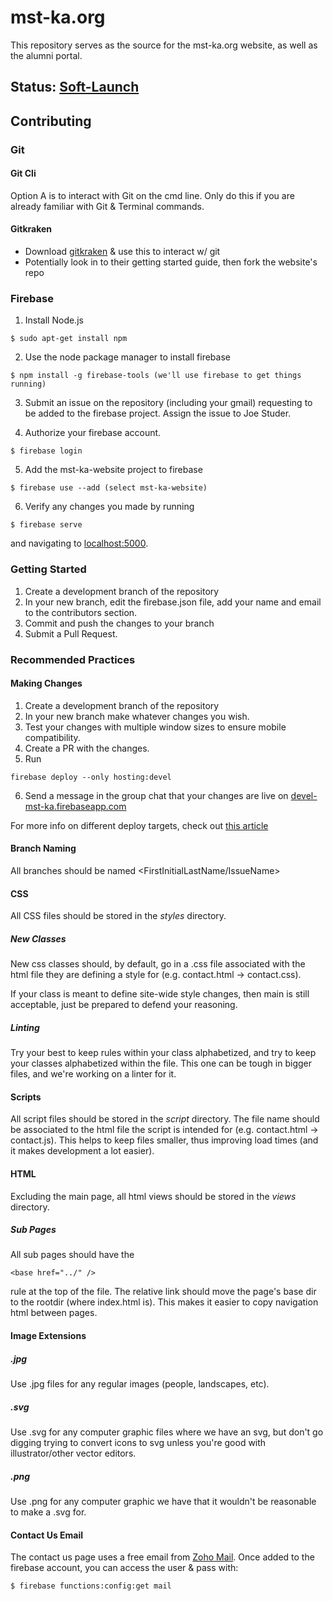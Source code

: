 # mst-ka.org

This repository serves as the source for the mst-ka.org website, as well
as the alumni portal. 

## Status: [Soft-Launch](http://mst-ka.firebaseapp.com/)
## Contributing

### Git
#### Git Cli

Option A is to interact with Git on the cmd line. Only do this if you are
already familiar with Git & Terminal commands.

#### Gitkraken

  - Download [gitkraken](https://www.gitkraken.com/) & use this to interact w/ git
  - Potentially look in to their getting started guide, then fork the website's repo

### Firebase

  1. Install Node.js
  ```
  $ sudo apt-get install npm 
  ```

  2. Use the node package manager to install firebase
  ```
  $ npm install -g firebase-tools (we'll use firebase to get things running)
  ```

  3. Submit an issue on the repository (including your gmail) requesting to be 
    added to the firebase project. Assign the issue to Joe Studer.

  4. Authorize your firebase account.
  ```
  $ firebase login 
  ```

  5. Add the mst-ka-website project to firebase
  ```
  $ firebase use --add (select mst-ka-website)
  ```
  6. Verify any changes you made by running
  ```
  $ firebase serve
  ```
  and navigating to [localhost:5000](localhost:5000).


### Getting Started

  1. Create a development branch of the repository
  2. In your new branch, edit the firebase.json file, add your name and email 
     to the contributors section.
  3. Commit and push the changes to your branch 
  4. Submit a Pull Request.

### Recommended Practices

#### Making Changes
  1. Create a development branch of the repository
  2. In your new branch make whatever changes you wish.
  3. Test your changes with multiple window sizes to ensure mobile compatibility.
  4. Create a PR with the changes.
  5. Run 

  ```
  firebase deploy --only hosting:devel
  ```

  6. Send a message in the group chat that your changes 
     are live on [devel-mst-ka.firebaseapp.com](devel-mst-ka.firebaseapp.com)

For more info on different deploy targets, check out [this article](https://firebase.google.com/docs/cli/targets)

#### Branch Naming

All branches should be named <FirstInitialLastName/IssueName> 

#### CSS

All CSS files should be stored in the _styles_ directory.

##### New Classes

New css classes should, by default, go in a .css file associated with the 
html file they are defining a style for (e.g. contact.html -> contact.css).

If your class is meant to define site-wide style changes, then main is still
acceptable, just be prepared to defend your reasoning.

##### Linting

Try your best to keep rules within your class alphabetized, and try to keep
your classes alphabetized within the file. This one can be tough in bigger files,
and we're working on a linter for it.

#### Scripts

All script files should be stored in the _script_ directory. The file name
should be associated to the html file the script is intended for (e.g. contact.html
-> contact.js). This helps to keep files smaller, thus improving load times 
(and it makes development a lot easier).

#### HTML

Excluding the main page, all html views should be stored in the _views_ directory.

##### Sub Pages

All sub pages should have the 
```
<base href="../" />
```
rule at the top of the file. The relative link should move the page's base dir
to the rootdir (where index.html is). This makes it easier to copy
navigation html between pages.

#### Image Extensions

##### .jpg 

Use .jpg files for any regular images (people, landscapes, etc).

##### .svg

Use .svg for any computer graphic files where we have an svg, but don't go digging trying to 
convert icons to svg unless you're good with illustrator/other vector editors.

##### .png

Use .png for any computer graphic we have that it wouldn't be reasonable to make
a .svg for.

#### Contact Us Email

The contact us page uses a free email from [Zoho Mail](mail.zoho.com). Once added
to the firebase account, you can access the user & pass with:

```
$ firebase functions:config:get mail
```
